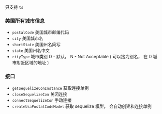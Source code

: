 只支持 `ts`

### 美国所有城市信息

- `postalCode` 美国城市邮编代码
- `city` 美国城市名
- `shortState` 美国州名简写
- `state` 美国州名中文
- `cityType`  城市类别  D - 默认，  N - Not Acceptable ( 可以接为别名， 在 D 城市附近区域的地址 )


### 接口

- `getSequelizeConInstance` 获取连接单例
- `closeSequelizeCon` 关闭连接
- `connectSequelizeCon` 手动连接
- `createUsaPostalCodeModel` 获取 sequelize 模型， 会自动创建和连接单例
